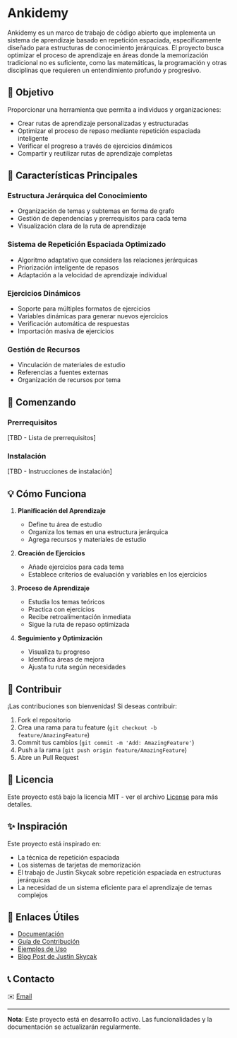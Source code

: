 # Ankidemy

Ankidemy es un marco de trabajo de código abierto que implementa un sistema de aprendizaje basado en repetición espaciada, específicamente diseñado para estructuras de conocimiento jerárquicas. El proyecto busca optimizar el proceso de aprendizaje en áreas donde la memorización tradicional no es suficiente, como las matemáticas, la programación y otras disciplinas que requieren un entendimiento profundo y progresivo.

## 🎯 Objetivo

Proporcionar una herramienta que permita a individuos y organizaciones:
- Crear rutas de aprendizaje personalizadas y estructuradas
- Optimizar el proceso de repaso mediante repetición espaciada inteligente
- Verificar el progreso a través de ejercicios dinámicos
- Compartir y reutilizar rutas de aprendizaje completas

## 🌟 Características Principales

### Estructura Jerárquica del Conocimiento
- Organización de temas y subtemas en forma de grafo
- Gestión de dependencias y prerrequisitos para cada tema
- Visualización clara de la ruta de aprendizaje

### Sistema de Repetición Espaciada Optimizado
- Algoritmo adaptativo que considera las relaciones jerárquicas
- Priorización inteligente de repasos
- Adaptación a la velocidad de aprendizaje individual

### Ejercicios Dinámicos
- Soporte para múltiples formatos de ejercicios
- Variables dinámicas para generar nuevos ejercicios
- Verificación automática de respuestas
- Importación masiva de ejercicios

### Gestión de Recursos
- Vinculación de materiales de estudio
- Referencias a fuentes externas
- Organización de recursos por tema

## 🚀 Comenzando

### Prerrequisitos
[TBD - Lista de prerrequisitos]

### Instalación
[TBD - Instrucciones de instalación]

## 💡 Cómo Funciona

1. **Planificación del Aprendizaje**
   - Define tu área de estudio
   - Organiza los temas en una estructura jerárquica
   - Agrega recursos y materiales de estudio

2. **Creación de Ejercicios**
   - Añade ejercicios para cada tema
   - Establece criterios de evaluación y variables en los ejercicios

3. **Proceso de Aprendizaje**
   - Estudia los temas teóricos
   - Practica con ejercicios
   - Recibe retroalimentación inmediata
   - Sigue la ruta de repaso optimizada

4. **Seguimiento y Optimización**
   - Visualiza tu progreso
   - Identifica áreas de mejora
   - Ajusta tu ruta según necesidades

## 🤝 Contribuir

¡Las contribuciones son bienvenidas! Si deseas contribuir:

1. Fork el repositorio
2. Crea una rama para tu feature (`git checkout -b feature/AmazingFeature`)
3. Commit tus cambios (`git commit -m 'Add: AmazingFeature'`)
4. Push a la rama (`git push origin feature/AmazingFeature`)
5. Abre un Pull Request

## 📜 Licencia

Este proyecto está bajo la licencia MIT - ver el archivo [License](LICENSE) para más detalles.

## ✨ Inspiración

Este proyecto está inspirado en:
- La técnica de repetición espaciada
- Los sistemas de tarjetas de memorización
- El trabajo de Justin Skycak sobre repetición espaciada en estructuras jerárquicas
- La necesidad de un sistema eficiente para el aprendizaje de temas complejos

## 🔗 Enlaces Útiles

- [Documentación](TBD)
- [Guía de Contribución](TBD)
- [Ejemplos de Uso](TBD)
- [Blog Post de Justin Skycak](https://www.justinmath.com/individualized-spaced-repetition-in-hierarchical-knowledge-structures/)

## 📞 Contacto

✉️ [Email](mailto:ankidemy@gmail.com)

---


**Nota**: Este proyecto está en desarrollo activo. Las funcionalidades y la documentación se actualizarán regularmente.
